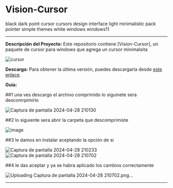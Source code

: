 # Vision-Cursor
black dark point cursor cursors design interface light minimalistic pack pointer simple themes white windows windows11

---

**Descripción del Proyecto:**
Este repositorio contiene [Vision-Cursor], un paquete de cursor para windows que agrega un cursor minimalsita

![cursor](https://github.com/N3bulaX/Vision-Cursor/assets/117851699/7ffd35c7-bf4d-4fb2-89ee-ff5e601a9c82)


**Descarga:**
Para obtener la última versión, puedes descargarla desde [este enlace](https://mega.nz/file/owsDXRxL#UZLMD9Ej6lY5B4sMUDNbM5p6Tu_D4PLJgK1ufJFb8vo).

**Guia:**

##1 una ves descargo el archivo comprimido lo siguinete sera descomrpimirlo

![Captura de pantalla 2024-04-28 210130](https://github.com/N3bulaX/Vision-Cursor/assets/117851699/8dbf340e-8db0-4d65-8206-157605e80e31)

##2 lo siguiente sera abrir la carpeta que descomprimiste 

![image](https://github.com/N3bulaX/Vision-Cursor/assets/117851699/702eef7f-f453-4769-a248-0c1ddbace374)

##3 le damos en instalar aceptando la opción de si 

![Captura de pantalla 2024-04-28 210233](https://github.com/N3bulaX/Vision-Cursor/assets/117851699/1e131870-7d57-4c1e-bb2b-170ee57e0c54)
![Captura de pantalla 2024-04-28 210702](https://github.com/N3bulaX/Vision-Cursor/assets/117851699/501bb2c9-466e-4e4b-ae0e-9618e55f0403)

##4 le das aceptar y ya se habra aplicado los cambios correctamente

![Uploading Captura de pantalla 2024-04-28 210702.png…]()

---



























